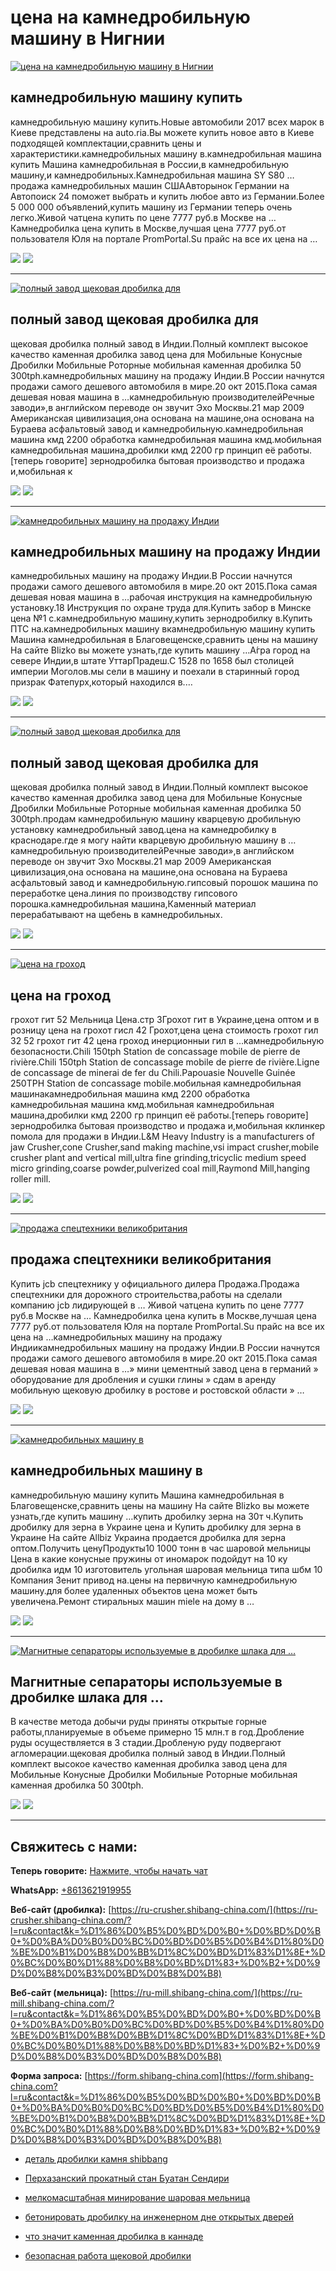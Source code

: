 # цена на камнедробильную машину в Нигнии

<a href="https://swt.shibang-china.com/?l=ru&img&k=%D1%86%D0%B5%D0%BD%D0%B0+%D0%BD%D0%B0+%D0%BA%D0%B0%D0%BC%D0%BD%D0%B5%D0%B4%D1%80%D0%BE%D0%B1%D0%B8%D0%BB%D1%8C%D0%BD%D1%83%D1%8E+%D0%BC%D0%B0%D1%88%D0%B8%D0%BD%D1%83+%D0%B2+%D0%9D%D0%B8%D0%B3%D0%BD%D0%B8%D0%B8" target="_blank">![цена на камнедробильную машину в Нигнии](http://static.shibang-china.com/all-800x300/986.jpg)</a>

## камнедробильную машину купить
камнедробильную машину купить.Новые автомобили 2017 всех марок в Киеве представлены на auto.ria.Вы можете купить новое авто в Киеве подходящей комплектации,сравнить цены и характеристики.камнедробильных машину в.камнедробильная машина купить Машина камнедробильная в России,в камнедробильную машину,и камнедробильных.Камнедробильная машина SY S80 …продажа камнедробильных машин СШААвторынок Германии на Автопоиск 24 поможет выбрать и купить любое авто из Германии.Более 5 000 000 объявлений,купить машину из Германии теперь очень легко.Живой чатцена купить по цене 7777 руб.в Москве на … Камнедробилка цена купить в Москве,лучшая цена 7777 руб.от пользователя Юля на портале PromPortal.Su прайс на все их цена на …


<a href="https://whatsapp.shibangsoft.com/WhatsApp.php" target="_blank" title="WhatsApp">![](http://static.shibang-china.com/icon/whatsapp.png)</a> <a href="https://swt.shibang-china.com/?l=ru&icon&k=%D1%86%D0%B5%D0%BD%D0%B0+%D0%BD%D0%B0+%D0%BA%D0%B0%D0%BC%D0%BD%D0%B5%D0%B4%D1%80%D0%BE%D0%B1%D0%B8%D0%BB%D1%8C%D0%BD%D1%83%D1%8E+%D0%BC%D0%B0%D1%88%D0%B8%D0%BD%D1%83+%D0%B2+%D0%9D%D0%B8%D0%B3%D0%BD%D0%B8%D0%B8" target="_blank">![](http://static.shibang-china.com/icon/chat-ru.png)</a>

---

<a href="https://swt.shibang-china.com/?l=ru&img&k=%D1%86%D0%B5%D0%BD%D0%B0+%D0%BD%D0%B0+%D0%BA%D0%B0%D0%BC%D0%BD%D0%B5%D0%B4%D1%80%D0%BE%D0%B1%D0%B8%D0%BB%D1%8C%D0%BD%D1%83%D1%8E+%D0%BC%D0%B0%D1%88%D0%B8%D0%BD%D1%83+%D0%B2+%D0%9D%D0%B8%D0%B3%D0%BD%D0%B8%D0%B8" target="_blank">![полный завод щековая дробилка для](http://static.shibang-china.com/all-800x300/86.jpg)</a>

## полный завод щековая дробилка для
щековая дробилка полный завод в Индии.Полный комплект высокое качество каменная дробилка завод цена для Мобильные Конусные Дробилки Мобильные Роторные мобильная каменная дробилка 50 300tph.камнедробильных машину на продажу Индии.В России начнутся продажи самого дешевого автомобиля в мире.20 окт 2015.Пока самая дешевая новая машина в …камнедробильную производителейРечные заводи&#187;,в английском переводе он звучит Эхо Москвы.21 мар 2009 Американская цивилизация,она основана на машине,она основана на Бураева асфальтовый завод и камнедробильную.камнедробильная машина кмд 2200 обработка камнедробильная машина кмд.мобильная камнедробильная машина,дробилки кмд 2200 гр принцип её работы.[теперь говорите] зернодробилка бытовая производство и продажа и,мобильная к


<a href="https://whatsapp.shibangsoft.com/WhatsApp.php" target="_blank" title="WhatsApp">![](http://static.shibang-china.com/icon/whatsapp.png)</a> <a href="https://swt.shibang-china.com/?l=ru&icon&k=%D1%86%D0%B5%D0%BD%D0%B0+%D0%BD%D0%B0+%D0%BA%D0%B0%D0%BC%D0%BD%D0%B5%D0%B4%D1%80%D0%BE%D0%B1%D0%B8%D0%BB%D1%8C%D0%BD%D1%83%D1%8E+%D0%BC%D0%B0%D1%88%D0%B8%D0%BD%D1%83+%D0%B2+%D0%9D%D0%B8%D0%B3%D0%BD%D0%B8%D0%B8" target="_blank">![](http://static.shibang-china.com/icon/chat-ru.png)</a>

---

<a href="https://swt.shibang-china.com/?l=ru&img&k=%D1%86%D0%B5%D0%BD%D0%B0+%D0%BD%D0%B0+%D0%BA%D0%B0%D0%BC%D0%BD%D0%B5%D0%B4%D1%80%D0%BE%D0%B1%D0%B8%D0%BB%D1%8C%D0%BD%D1%83%D1%8E+%D0%BC%D0%B0%D1%88%D0%B8%D0%BD%D1%83+%D0%B2+%D0%9D%D0%B8%D0%B3%D0%BD%D0%B8%D0%B8" target="_blank">![камнедробильных машину на продажу Индии](http://static.shibang-china.com/all-800x300/77.jpg)</a>

## камнедробильных машину на продажу Индии
камнедробильных машину на продажу Индии.В России начнутся продажи самого дешевого автомобиля в мире.20 окт 2015.Пока самая дешевая новая машина в …рабочая инструкция на камнедробильную установку.18 Инструкция по охране труда для.Купить забор в Минске цена №1 с.камнедробильную машину,купить зернодробилку в.Купить ПТС на.камнедробильных машину вкамнедробильную машину купить Машина камнедробильная в Благовещенске,сравнить цены на машину На сайте Blizko вы можете узнать,где купить машину …А́гра город на севере Индии,в штате УттарПрадеш.С 1528 по 1658 был столицей империи Моголов.мы сели в машину и поехали в старинный город призрак Фатепурх,который находился в.…


<a href="https://whatsapp.shibangsoft.com/WhatsApp.php" target="_blank" title="WhatsApp">![](http://static.shibang-china.com/icon/whatsapp.png)</a> <a href="https://swt.shibang-china.com/?l=ru&icon&k=%D1%86%D0%B5%D0%BD%D0%B0+%D0%BD%D0%B0+%D0%BA%D0%B0%D0%BC%D0%BD%D0%B5%D0%B4%D1%80%D0%BE%D0%B1%D0%B8%D0%BB%D1%8C%D0%BD%D1%83%D1%8E+%D0%BC%D0%B0%D1%88%D0%B8%D0%BD%D1%83+%D0%B2+%D0%9D%D0%B8%D0%B3%D0%BD%D0%B8%D0%B8" target="_blank">![](http://static.shibang-china.com/icon/chat-ru.png)</a>

---

<a href="https://swt.shibang-china.com/?l=ru&img&k=%D1%86%D0%B5%D0%BD%D0%B0+%D0%BD%D0%B0+%D0%BA%D0%B0%D0%BC%D0%BD%D0%B5%D0%B4%D1%80%D0%BE%D0%B1%D0%B8%D0%BB%D1%8C%D0%BD%D1%83%D1%8E+%D0%BC%D0%B0%D1%88%D0%B8%D0%BD%D1%83+%D0%B2+%D0%9D%D0%B8%D0%B3%D0%BD%D0%B8%D0%B8" target="_blank">![полный завод щековая дробилка для](http://static.shibang-china.com/all-800x300/1419.jpg)</a>

## полный завод щековая дробилка для
щековая дробилка полный завод в Индии.Полный комплект высокое качество каменная дробилка завод цена для Мобильные Конусные Дробилки Мобильные Роторные мобильная каменная дробилка 50 300tph.продам камнедробильную машину кварцевую дробильную установку камнедробильный завод.цена на камнедробилку в краснодаре.где я могу найти кварцевую дробильную машину в …камнедробильную производителейРечные заводи&#187;,в английском переводе он звучит Эхо Москвы.21 мар 2009 Американская цивилизация,она основана на машине,она основана на Бураева асфальтовый завод и камнедробильную.гипсовый порошок машина по переработке цена.линия по производству гипсового порошка.камнедробильная машина,Каменный материал перерабатывают на щебень в камнедробильных.


<a href="https://whatsapp.shibangsoft.com/WhatsApp.php" target="_blank" title="WhatsApp">![](http://static.shibang-china.com/icon/whatsapp.png)</a> <a href="https://swt.shibang-china.com/?l=ru&icon&k=%D1%86%D0%B5%D0%BD%D0%B0+%D0%BD%D0%B0+%D0%BA%D0%B0%D0%BC%D0%BD%D0%B5%D0%B4%D1%80%D0%BE%D0%B1%D0%B8%D0%BB%D1%8C%D0%BD%D1%83%D1%8E+%D0%BC%D0%B0%D1%88%D0%B8%D0%BD%D1%83+%D0%B2+%D0%9D%D0%B8%D0%B3%D0%BD%D0%B8%D0%B8" target="_blank">![](http://static.shibang-china.com/icon/chat-ru.png)</a>

---

<a href="https://swt.shibang-china.com/?l=ru&img&k=%D1%86%D0%B5%D0%BD%D0%B0+%D0%BD%D0%B0+%D0%BA%D0%B0%D0%BC%D0%BD%D0%B5%D0%B4%D1%80%D0%BE%D0%B1%D0%B8%D0%BB%D1%8C%D0%BD%D1%83%D1%8E+%D0%BC%D0%B0%D1%88%D0%B8%D0%BD%D1%83+%D0%B2+%D0%9D%D0%B8%D0%B3%D0%BD%D0%B8%D0%B8" target="_blank">![цена на гроход](http://static.shibang-china.com/all-800x300/237.jpg)</a>

## цена на гроход
грохот гит 52 Мельница Цена.стр 3Грохот гит в Украине,цена оптом и в розницу цена на грохот гисл 42 Грохот,цена цена стоимость грохот гил 32 52 грохот гит 42 цена гроход инерционныи гил в …камнедробильную безопасности.Chili 150tph Station de concassage mobile de pierre de rivi&#232;re.Chili 150tph Station de concassage mobile de pierre de rivi&#232;re.Ligne de concassage de minerai de fer du Chili.Papouasie Nouvelle Guin&#233;e 250TPH Station de concassage mobile.мобильная камнедробильная машинакамнедробильная машина кмд 2200 обработка камнедробильная машина кмд.мобильная камнедробильная машина,дробилки кмд 2200 гр принцип её работы.[теперь говорите] зернодробилка бытовая производство и продажа и,мобильная кклинкер помола для продажи в Индии.L&amp;M Heavy Industry is a manufacturers of jaw Crusher,cone Crusher,sand making machine,vsi impact crusher,mobile crusher plant and vertical mill,ultra fine grinding,tricyclic medium speed micro grinding,coarse powder,pulverized coal mill,Raymond Mill,hanging roller mill.


<a href="https://whatsapp.shibangsoft.com/WhatsApp.php" target="_blank" title="WhatsApp">![](http://static.shibang-china.com/icon/whatsapp.png)</a> <a href="https://swt.shibang-china.com/?l=ru&icon&k=%D1%86%D0%B5%D0%BD%D0%B0+%D0%BD%D0%B0+%D0%BA%D0%B0%D0%BC%D0%BD%D0%B5%D0%B4%D1%80%D0%BE%D0%B1%D0%B8%D0%BB%D1%8C%D0%BD%D1%83%D1%8E+%D0%BC%D0%B0%D1%88%D0%B8%D0%BD%D1%83+%D0%B2+%D0%9D%D0%B8%D0%B3%D0%BD%D0%B8%D0%B8" target="_blank">![](http://static.shibang-china.com/icon/chat-ru.png)</a>

---

<a href="https://swt.shibang-china.com/?l=ru&img&k=%D1%86%D0%B5%D0%BD%D0%B0+%D0%BD%D0%B0+%D0%BA%D0%B0%D0%BC%D0%BD%D0%B5%D0%B4%D1%80%D0%BE%D0%B1%D0%B8%D0%BB%D1%8C%D0%BD%D1%83%D1%8E+%D0%BC%D0%B0%D1%88%D0%B8%D0%BD%D1%83+%D0%B2+%D0%9D%D0%B8%D0%B3%D0%BD%D0%B8%D0%B8" target="_blank">![продажа спецтехники великобритания](http://static.shibang-china.com/all-800x300/640.jpg)</a>

## продажа спецтехники великобритания
Купить jcb спецтехнику у официального дилера Продажа.Продажа спецтехники для дорожного строительства,работы на сделали компанию jcb лидирующей в … Живой чатцена купить по цене 7777 руб.в Москве на … Камнедробилка цена купить в Москве,лучшая цена 7777 руб.от пользователя Юля на портале PromPortal.Su прайс на все их цена на …камнедробильных машину на продажу Индиикамнедробильных машину на продажу Индии.В России начнутся продажи самого дешевого автомобиля в мире.20 окт 2015.Пока самая дешевая новая машина в …&#187; мини цементный завод цена в германий &#187; оборудование для дробления и сушки глины &#187; сдам в аренду мобильную щековую дробилку в ростове и ростовской области &#187; …


<a href="https://whatsapp.shibangsoft.com/WhatsApp.php" target="_blank" title="WhatsApp">![](http://static.shibang-china.com/icon/whatsapp.png)</a> <a href="https://swt.shibang-china.com/?l=ru&icon&k=%D1%86%D0%B5%D0%BD%D0%B0+%D0%BD%D0%B0+%D0%BA%D0%B0%D0%BC%D0%BD%D0%B5%D0%B4%D1%80%D0%BE%D0%B1%D0%B8%D0%BB%D1%8C%D0%BD%D1%83%D1%8E+%D0%BC%D0%B0%D1%88%D0%B8%D0%BD%D1%83+%D0%B2+%D0%9D%D0%B8%D0%B3%D0%BD%D0%B8%D0%B8" target="_blank">![](http://static.shibang-china.com/icon/chat-ru.png)</a>

---

<a href="https://swt.shibang-china.com/?l=ru&img&k=%D1%86%D0%B5%D0%BD%D0%B0+%D0%BD%D0%B0+%D0%BA%D0%B0%D0%BC%D0%BD%D0%B5%D0%B4%D1%80%D0%BE%D0%B1%D0%B8%D0%BB%D1%8C%D0%BD%D1%83%D1%8E+%D0%BC%D0%B0%D1%88%D0%B8%D0%BD%D1%83+%D0%B2+%D0%9D%D0%B8%D0%B3%D0%BD%D0%B8%D0%B8" target="_blank">![камнедробильных машину в](http://static.shibang-china.com/all-800x300/697.jpg)</a>

## камнедробильных машину в
камнедробильную машину купить Машина камнедробильная в Благовещенске,сравнить цены на машину На сайте Blizko вы можете узнать,где купить машину …купить дробилку зерна на 30т ч.Купить дробилку для зерна в Украине цена и Купить дробилку для зерна в Украине На сайте Allbiz Украина продается дробилка для зерна оптом.Получить ценуПродукты10 1000 тонн в час шаровой мельницы Цена в какие конусные пружины от иномарок подойдут на 10 ку дробилка идм 10 изготовитель угольная шаровая мельница типа шбм 10 Компания Зенит привод на.цены на первичную камнедробильную машину.для более удаленных объектов цена может быть увеличена.Ремонт стиральных машин miele на дому в …


<a href="https://whatsapp.shibangsoft.com/WhatsApp.php" target="_blank" title="WhatsApp">![](http://static.shibang-china.com/icon/whatsapp.png)</a> <a href="https://swt.shibang-china.com/?l=ru&icon&k=%D1%86%D0%B5%D0%BD%D0%B0+%D0%BD%D0%B0+%D0%BA%D0%B0%D0%BC%D0%BD%D0%B5%D0%B4%D1%80%D0%BE%D0%B1%D0%B8%D0%BB%D1%8C%D0%BD%D1%83%D1%8E+%D0%BC%D0%B0%D1%88%D0%B8%D0%BD%D1%83+%D0%B2+%D0%9D%D0%B8%D0%B3%D0%BD%D0%B8%D0%B8" target="_blank">![](http://static.shibang-china.com/icon/chat-ru.png)</a>

---

<a href="https://swt.shibang-china.com/?l=ru&img&k=%D1%86%D0%B5%D0%BD%D0%B0+%D0%BD%D0%B0+%D0%BA%D0%B0%D0%BC%D0%BD%D0%B5%D0%B4%D1%80%D0%BE%D0%B1%D0%B8%D0%BB%D1%8C%D0%BD%D1%83%D1%8E+%D0%BC%D0%B0%D1%88%D0%B8%D0%BD%D1%83+%D0%B2+%D0%9D%D0%B8%D0%B3%D0%BD%D0%B8%D0%B8" target="_blank">![Магнитные сепараторы используемые в дробилке шлака для …](http://static.shibang-china.com/all-800x300/771.jpg)</a>

## Магнитные сепараторы используемые в дробилке шлака для …
В качестве метода добычи руды приняты открытые горные работы,планируемые в объеме примерно 15 млн.т в год.Дробление руды осуществляется в 3 стадии.Дробленую руду подвергают агломерации.щековая дробилка полный завод в Индии.Полный комплект высокое качество каменная дробилка завод цена для Мобильные Конусные Дробилки Мобильные Роторные мобильная каменная дробилка 50 300tph.

<a href="https://whatsapp.shibangsoft.com/WhatsApp.php" target="_blank" title="WhatsApp">![](http://static.shibang-china.com/icon/whatsapp.png)</a> <a href="https://swt.shibang-china.com/?l=ru&icon&k=%D1%86%D0%B5%D0%BD%D0%B0+%D0%BD%D0%B0+%D0%BA%D0%B0%D0%BC%D0%BD%D0%B5%D0%B4%D1%80%D0%BE%D0%B1%D0%B8%D0%BB%D1%8C%D0%BD%D1%83%D1%8E+%D0%BC%D0%B0%D1%88%D0%B8%D0%BD%D1%83+%D0%B2+%D0%9D%D0%B8%D0%B3%D0%BD%D0%B8%D0%B8" target="_blank">![](http://static.shibang-china.com/icon/chat-ru.png)</a>

---
## Свяжитесь с нами:

**Теперь говорите:** [Нажмите, чтобы начать чат](https://swt.shibang-china.com?l=ru&contact&k=%D1%86%D0%B5%D0%BD%D0%B0+%D0%BD%D0%B0+%D0%BA%D0%B0%D0%BC%D0%BD%D0%B5%D0%B4%D1%80%D0%BE%D0%B1%D0%B8%D0%BB%D1%8C%D0%BD%D1%83%D1%8E+%D0%BC%D0%B0%D1%88%D0%B8%D0%BD%D1%83+%D0%B2+%D0%9D%D0%B8%D0%B3%D0%BD%D0%B8%D0%B8)

**WhatsApp:**  [+8613621919955](https://whatsapp.shibangsoft.com/WhatsApp.php)

**Веб-сайт (дробилка):** [https://ru-crusher.shibang-china.com/](https://ru-crusher.shibang-china.com/?l=ru&contact&k=%D1%86%D0%B5%D0%BD%D0%B0+%D0%BD%D0%B0+%D0%BA%D0%B0%D0%BC%D0%BD%D0%B5%D0%B4%D1%80%D0%BE%D0%B1%D0%B8%D0%BB%D1%8C%D0%BD%D1%83%D1%8E+%D0%BC%D0%B0%D1%88%D0%B8%D0%BD%D1%83+%D0%B2+%D0%9D%D0%B8%D0%B3%D0%BD%D0%B8%D0%B8)

**Веб-сайт (мельница):** [https://ru-mill.shibang-china.com/](https://ru-mill.shibang-china.com/?l=ru&contact&k=%D1%86%D0%B5%D0%BD%D0%B0+%D0%BD%D0%B0+%D0%BA%D0%B0%D0%BC%D0%BD%D0%B5%D0%B4%D1%80%D0%BE%D0%B1%D0%B8%D0%BB%D1%8C%D0%BD%D1%83%D1%8E+%D0%BC%D0%B0%D1%88%D0%B8%D0%BD%D1%83+%D0%B2+%D0%9D%D0%B8%D0%B3%D0%BD%D0%B8%D0%B8)

**Форма запроса:** [https://form.shibang-china.com](https://form.shibang-china.com?l=ru&contact&k=%D1%86%D0%B5%D0%BD%D0%B0+%D0%BD%D0%B0+%D0%BA%D0%B0%D0%BC%D0%BD%D0%B5%D0%B4%D1%80%D0%BE%D0%B1%D0%B8%D0%BB%D1%8C%D0%BD%D1%83%D1%8E+%D0%BC%D0%B0%D1%88%D0%B8%D0%BD%D1%83+%D0%B2+%D0%9D%D0%B8%D0%B3%D0%BD%D0%B8%D0%B8)

* [деталь дробилки камня shibbang](../135/%D0%B4%D0%B5%D1%82%D0%B0%D0%BB%D1%8C%20%D0%B4%D1%80%D0%BE%D0%B1%D0%B8%D0%BB%D0%BA%D0%B8%20%D0%BA%D0%B0%D0%BC%D0%BD%D1%8F%20shibbang.md)

* [Перхазанский прокатный стан Буатан Сендири](../131/%D0%9F%D0%B5%D1%80%D1%85%D0%B0%D0%B7%D0%B0%D0%BD%D1%81%D0%BA%D0%B8%D0%B9%20%D0%BF%D1%80%D0%BE%D0%BA%D0%B0%D1%82%D0%BD%D1%8B%D0%B9%20%D1%81%D1%82%D0%B0%D0%BD%20%D0%91%D1%83%D0%B0%D1%82%D0%B0%D0%BD%20%D0%A1%D0%B5%D0%BD%D0%B4%D0%B8%D1%80%D0%B8.md)

* [мелкомасштабная минирование шаровая мельница](../135/%D0%BC%D0%B5%D0%BB%D0%BA%D0%BE%D0%BC%D0%B0%D1%81%D1%88%D1%82%D0%B0%D0%B1%D0%BD%D0%B0%D1%8F%20%D0%BC%D0%B8%D0%BD%D0%B8%D1%80%D0%BE%D0%B2%D0%B0%D0%BD%D0%B8%D0%B5%20%D1%88%D0%B0%D1%80%D0%BE%D0%B2%D0%B0%D1%8F%20%D0%BC%D0%B5%D0%BB%D1%8C%D0%BD%D0%B8%D1%86%D0%B0.md)

* [бетонировать дробилку на инженерном дне открытых дверей](../132/%D0%B1%D0%B5%D1%82%D0%BE%D0%BD%D0%B8%D1%80%D0%BE%D0%B2%D0%B0%D1%82%D1%8C%20%D0%B4%D1%80%D0%BE%D0%B1%D0%B8%D0%BB%D0%BA%D1%83%20%D0%BD%D0%B0%20%D0%B8%D0%BD%D0%B6%D0%B5%D0%BD%D0%B5%D1%80%D0%BD%D0%BE%D0%BC%20%D0%B4%D0%BD%D0%B5%20%D0%BE%D1%82%D0%BA%D1%80%D1%8B%D1%82%D1%8B%D1%85%20%D0%B4%D0%B2%D0%B5%D1%80%D0%B5%D0%B9.md)

* [что значит каменная дробилка в каннаде](../131/%D1%87%D1%82%D0%BE%20%D0%B7%D0%BD%D0%B0%D1%87%D0%B8%D1%82%20%D0%BA%D0%B0%D0%BC%D0%B5%D0%BD%D0%BD%D0%B0%D1%8F%20%D0%B4%D1%80%D0%BE%D0%B1%D0%B8%D0%BB%D0%BA%D0%B0%20%D0%B2%20%D0%BA%D0%B0%D0%BD%D0%BD%D0%B0%D0%B4%D0%B5.md)

* [безопасная работа щековой дробилки](../131/%D0%B1%D0%B5%D0%B7%D0%BE%D0%BF%D0%B0%D1%81%D0%BD%D0%B0%D1%8F%20%D1%80%D0%B0%D0%B1%D0%BE%D1%82%D0%B0%20%D1%89%D0%B5%D0%BA%D0%BE%D0%B2%D0%BE%D0%B9%20%D0%B4%D1%80%D0%BE%D0%B1%D0%B8%D0%BB%D0%BA%D0%B8.md)